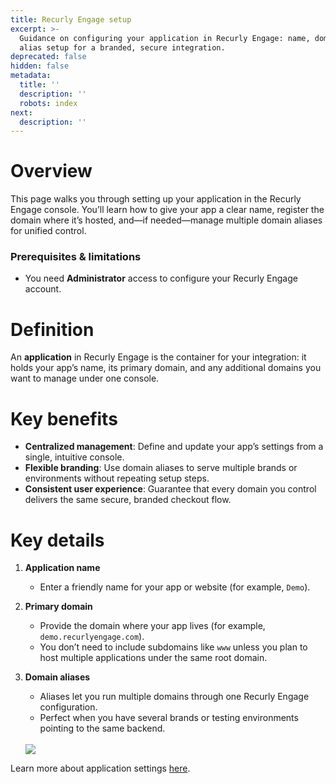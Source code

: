 ```yaml
---
title: Recurly Engage setup
excerpt: >-
  Guidance on configuring your application in Recurly Engage: name, domain, and
  alias setup for a branded, secure integration.
deprecated: false
hidden: false
metadata:
  title: ''
  description: ''
  robots: index
next:
  description: ''
---
```

# Overview

This page walks you through setting up your application in the Recurly Engage console. You’ll learn how to give your app a clear name, register the domain where it’s hosted, and—if needed—manage multiple domain aliases for unified control.

### Prerequisites & limitations

* You need **Administrator** access to configure your Recurly Engage account.

# Definition

An **application** in Recurly Engage is the container for your integration: it holds your app’s name, its primary domain, and any additional domains you want to manage under one console.

# Key benefits

* **Centralized management**: Define and update your app’s settings from a single, intuitive console.
* **Flexible branding**: Use domain aliases to serve multiple brands or environments without repeating setup steps.
* **Consistent user experience**: Guarantee that every domain you control delivers the same secure, branded checkout flow.

# Key details

1. **Application name**

   * Enter a friendly name for your app or website (for example, `Demo`).

2. **Primary domain**

   * Provide the domain where your app lives (for example, `demo.recurlyengage.com`).
   * You don’t need to include subdomains like `www` unless you plan to host multiple applications under the same root domain.

3. **Domain aliases**

   * Aliases let you run multiple domains through one Recurly Engage configuration.
   * Perfect when you have several brands or testing environments pointing to the same backend.

   <br />

   <Image align="center" className="border" border={true} src="https://files.readme.io/172cd70-Screenshot_2024-05-24_at_6.21.22_PM.png" />

Learn more about application settings <a href="http://docs.recurly.com/recurly-engage/docs/application#/" target="_blank" rel="noopener">here</a>.